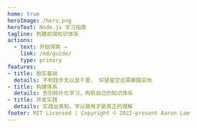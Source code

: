 ```yaml
---
home: true
heroImage: /hero.png
heroText: Node.js 学习指南
tagline: 构建前端知识体系
actions:
  - text: 开始探索 →
    link: /md/guide/
    type: primary
features:
- title: 殷实基础
  details: 不积跬步无以至千里， 仰望星空还需脚踏实地
- title: 构建体系
  details: 告别碎片化学习，构筑自己的知识体系
- title: 开发实践
  details: 实践出真知，学以致用才是真正的理解
footer: MIT Licensed | Copyright © 2022-present Aaron Lam
---
```


<!-- version 1 syntax -->
<!-- ::: slot footer
MIT Licensed | Copyright © 2018-present [Aaron Lam](https://github.com/Aaronlamz)
::: -->
